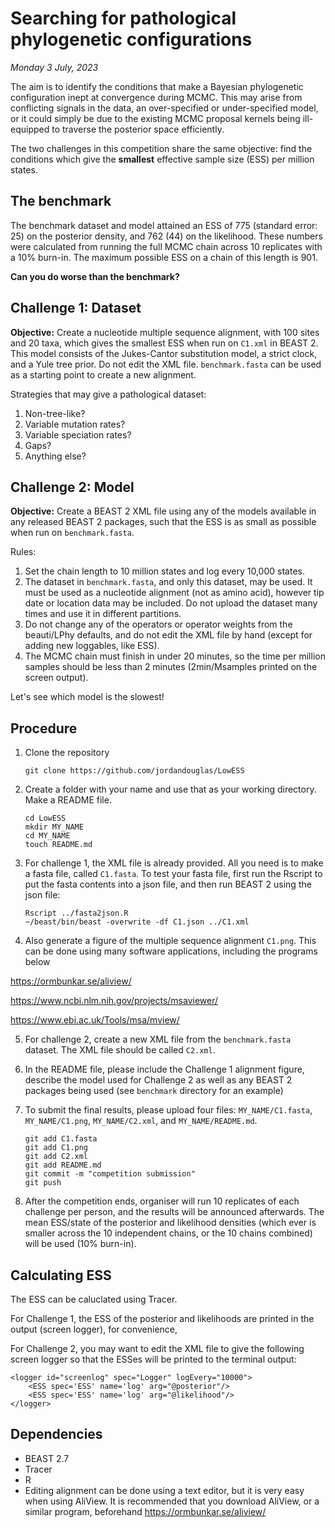 # Searching for pathological phylogenetic configurations

*Monday 3 July, 2023*


The aim is to identify the conditions that make a Bayesian phylogenetic configuration inept at convergence during MCMC. This may arise from conflicting signals in the data, an over-specified or under-specified model, or it could simply be due to the existing MCMC proposal kernels being ill-equipped to traverse the posterior space efficiently. 


The two challenges in this competition share the same objective: find the conditions which give the **smallest** effective sample size (ESS) per million states. 


## The benchmark


The benchmark dataset and model attained an ESS of 775 (standard error: 25) on the posterior density, and 762 (44) on the likelihood.
These numbers were calculated from running the full MCMC chain across 10 replicates with a 10% burn-in. 
The maximum possible ESS on a chain of this length is 901.

**Can you do worse than the benchmark?**



## Challenge 1: Dataset

**Objective:** Create a nucleotide multiple sequence alignment, with 100 sites and 20 taxa, which gives the smallest ESS when run on `C1.xml` in BEAST 2. 
This model consists of the Jukes-Cantor substitution model, a strict clock, and a Yule tree prior. 
Do not edit the XML file.
`benchmark.fasta` can be used as a starting point to create a new alignment.

Strategies that may give a pathological dataset:

1. Non-tree-like?
2. Variable mutation rates?
3. Variable speciation rates?
4. Gaps?
5. Anything else?






## Challenge 2: Model

**Objective:** Create a BEAST 2 XML file using any of the models available in any released BEAST 2 packages, such that the ESS is as small as possible when run on `benchmark.fasta`.

Rules: 
1. Set the chain length to 10 million states and log every 10,000 states. 
2. The dataset in `benchmark.fasta`, and only this dataset, may be used. It must be used as a nucleotide alignment (not as amino acid), however tip date or location data may be included. Do not upload the dataset many times and use it in different partitions.
3. Do not change any of the operators or operator weights from the beauti/LPhy defaults, and do not edit the XML file by hand (except for adding new loggables, like ESS).
4. The MCMC chain must finish in under 20 minutes, so the time per million samples should be less than 2 minutes (2min/Msamples printed on the screen output).


Let's see which model is the slowest!


## Procedure

1. Clone the repository
    ```
   git clone https://github.com/jordandouglas/LowESS
    ```

2. Create a folder with your name and use that as your working directory. Make a README file. 
   ```
   cd LowESS
   mkdir MY_NAME
   cd MY_NAME
   touch README.md
   ```

3. For challenge 1, the XML file is already provided. All you need is to make a fasta file, called `C1.fasta`. To test your fasta file, first run the Rscript to put the fasta contents into a json file, and then run BEAST 2 using the json file: 
   ```
   Rscript ../fasta2json.R
   ~/beast/bin/beast -overwrite -df C1.json ../C1.xml
   ```


4. Also generate a figure of the multiple sequence alignment `C1.png`. This can be done using many software applications, including the programs below
   
https://ormbunkar.se/aliview/

https://www.ncbi.nlm.nih.gov/projects/msaviewer/

https://www.ebi.ac.uk/Tools/msa/mview/
   
   

5. For challenge 2, create a new XML file from the `benchmark.fasta` dataset. The XML file should be called `C2.xml`.
6. In the README file, please include the Challenge 1 alignment figure, describe the model used for Challenge 2 as well as any BEAST 2 packages being used (see `benchmark` directory for an example)
   
7. To submit the final results, please upload four files: `MY_NAME/C1.fasta`,  `MY_NAME/C1.png`, `MY_NAME/C2.xml`, and `MY_NAME/README.md`.
   ```
   git add C1.fasta
   git add C1.png
   git add C2.xml
   git add README.md
   git commit -m "competition submission"
   git push
   ```

8. After the competition ends, organiser will run 10 replicates of each challenge per person, and the results will be announced afterwards. The mean ESS/state of the posterior and likelihood densities (which ever is smaller across the 10 independent chains, or the 10 chains combined) will be used (10% burn-in).


## Calculating ESS

The ESS can be caluclated using Tracer.

For Challenge 1, the ESS of the posterior and likelihoods are printed in the output (screen logger), for convenience,

For Challenge 2, you may want to edit the XML file to give the following screen logger so that the ESSes will be printed to the terminal output:

```
<logger id="screenlog" spec="Logger" logEvery="10000">
    <ESS spec='ESS' name='log' arg="@posterior"/>
    <ESS spec='ESS' name='log' arg="@likelihood"/>
</logger>
```



## Dependencies

- BEAST 2.7
- Tracer
- R
- Editing alignment can be done using a text editor, but it is very easy when using AliView.  It is recommended that you download AliView, or a similar program, beforehand https://ormbunkar.se/aliview/




   

